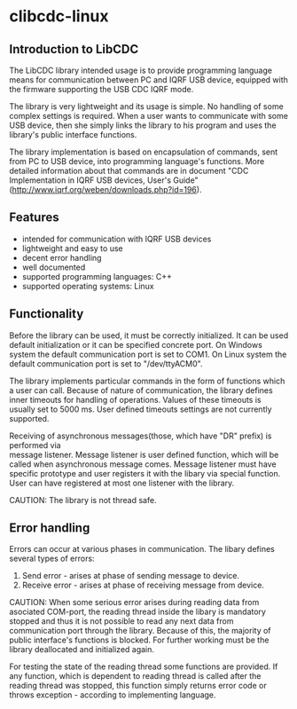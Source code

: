 # clibcdc-linux

Introduction to LibCDC
----------------------

The LibCDC library intended usage is to provide programming language means for communication 
between PC and IQRF USB device, equipped with the firmware supporting the USB CDC IQRF mode.  

The library is very lightweight and its usage is simple. No handling of some complex settings 
is required. When a user wants to communicate with some USB device, then she simply links the 
library to his program and uses the library's public interface functions.  
  
The library implementation is based on encapsulation of commands, sent from PC to USB device, 
into programming language's functions. More detailed information about that commands are in
document "CDC Implementation in IQRF USB devices, User's Guide" 
(http://www.iqrf.org/weben/downloads.php?id=196).


Features
--------

- intended for communication with IQRF USB devices
- lightweight and easy to use
- decent error handling
- well documented
- supported programming languages: C++
- supported operating systems: Linux


Functionality
-------------

Before the library can be used, it must be correctly initialized. It can be used default
initialization or it can be specified concrete port.
On Windows system the default communication port is set to COM1.
On Linux system the default communication port is set to  "/dev/ttyACM0".

The library implements particular commands in the form of functions which a user can
call. Because of nature of communication, the library defines inner timeouts
for handling of operations. Values of these timeouts is usually set to 5000 ms. User
defined timeouts settings are not currently supported.
 
Receiving of asynchronous messages(those, which have "DR" prefix) is performed via  
message listener. Message listener is user defined function, which will be called when
asynchronous message comes. Message listener must have specific prototype and user
registers it with the libary via special function. User can have registered at most 
one listener with the library. 

CAUTION:
The library is not thread safe.

 
Error handling
--------------

Errors can occur at various phases in communication. The libary defines several types of 
errors:
1. Send error - arises at phase of sending message to device.
2. Receive error - arises at phase of receiving message from device.

CAUTION:
When some serious error arises during reading data from asociated COM-port, the reading thread 
inside the libary is mandatory stopped and thus it is not possible to read any next data from 
communication port through the library. Because of this, the majority of public interface's functions 
is blocked. For further working must be the library deallocated and initialized again. 

For testing the state of the reading thread some functions are provided. If any function, which is 
dependent to reading thread is called after the reading thread was stopped, this function
simply returns error code or throws exception - according to implementing language.
